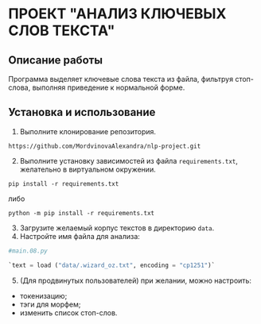 # ПРОЕКТ "АНАЛИЗ КЛЮЧЕВЫХ СЛОВ ТЕКСТА"
## Описание работы
Программа выделяет ключевые слова текста из файла, фильтруя стоп-слова, выполняя приведение к нормальной форме.

## Установка и использование
1. Выполните клонирование репозитория.
```
https://github.com/MordvinovaAlexandra/nlp-project.git
```
2. Выполните установку зависимостей из файла `requirements.txt`, желательно в виртуальном окружении.
```
pip install -r requirements.txt
```
либо
```
python -m pip install -r requirements.txt
```
3. Загрузите желаемый корпус текстов в директорию `data`.
4. Настройте имя файла для анализа:
```python
#main.08.py

`text = load ("data/.wizard_oz.txt", encoding = "cp1251")`
``` 

5. (Для продвинутых пользователей) при желании, можно настроить:
 - токенизацию;
 - тэги для морфем;
 - изменить список стоп-слов.